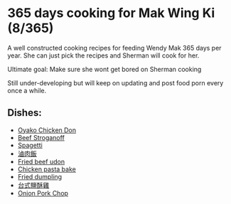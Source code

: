 # 365 days cooking for Mak Wing Ki (8/365)

A well constructed cooking recipes for feeding Wendy Mak 365 days per year. She can just pick the recipes and Sherman will cook for her. 

Ultimate goal: Make sure she wont get bored on Sherman cooking

Still under-developing but will keep on updating and post food porn every once a while. 

## Dishes:
+ [Oyako Chicken Don](https://github.com/wkchef/365cook4mwk/blob/main/recipes/japanese/oyako_chicken_don.md)
+ [Beef Stroganoff](https://github.com/wkchef/365cook4mwk/blob/main/recipes/russian/beef_stroganoff.md)
+ [Spagetti](https://github.com/wkchef/365cook4mwk/blob/main/recipes/italian/spagetti.md)
+ [滷肉飯](https://github.com/wkchef/365cook4mwk/blob/main/recipes/taiwanese/lu_rou.md)
+ [Fried beef udon](https://github.com/wkchef/365cook4mwk/blob/main/recipes/japanese/fried_beef_udon.md)
+ [Chicken pasta bake](https://github.com/wkchef/365cook4mwk/blob/main/recipes/italian/chicken%20pasta%20bake.md)
+ [Fried dumpling](https://github.com/wkchef/365cook4mwk/blob/main/recipes/japanese/fried_dumpling.md)
+ [台式鹽酥雞](https://github.com/wkchef/365cook4mwk/blob/main/recipes/taiwanese/popcorn_chicken.md)
+ [Onion Pork Chop](https://github.com/wkchef/365cook4mwk/blob/main/recipes/chinese/onion%20pork%20chop.md)
